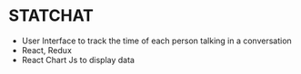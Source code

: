 # STATCHAT

- User Interface to track the time of each person talking in a conversation <br />
- React, Redux <br />
- React Chart Js to display data <br />
